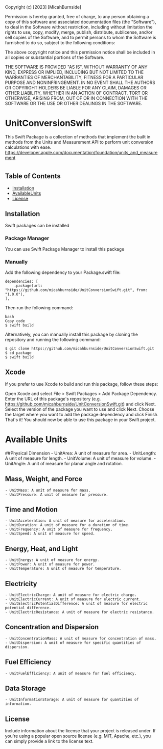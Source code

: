  Copyright (c) [2023] [MicahBurnside]

 Permission is hereby granted, free of charge, to any person obtaining a copy
 of this software and associated documentation files (the "Software"), to deal
 in the Software without restriction, including without limitation the rights
 to use, copy, modify, merge, publish, distribute, sublicense, and/or sell
 copies of the Software, and to permit persons to whom the Software is
 furnished to do so, subject to the following conditions:

 The above copyright notice and this permission notice shall be included in all
 copies or substantial portions of the Software.

 THE SOFTWARE IS PROVIDED "AS IS", WITHOUT WARRANTY OF ANY KIND, EXPRESS OR
 IMPLIED, INCLUDING BUT NOT LIMITED TO THE WARRANTIES OF MERCHANTABILITY,
 FITNESS FOR A PARTICULAR PURPOSE AND NONINFRINGEMENT. IN NO EVENT SHALL THE
 AUTHORS OR COPYRIGHT HOLDERS BE LIABLE FOR ANY CLAIM, DAMAGES OR OTHER
 LIABILITY, WHETHER IN AN ACTION OF CONTRACT, TORT OR OTHERWISE, ARISING FROM,
 OUT OF OR IN CONNECTION WITH THE SOFTWARE OR THE USE OR OTHER DEALINGS IN THE
 SOFTWARE.
 

# UnitConversionSwift
This Swift Package is a collection of methods that implement the built in methods from the Units and Measurement API to perform unit conversion calculations with ease. 
https://developer.apple.com/documentation/foundation/units_and_measurement
#
## Table of Contents

- [Installation](#installation)
- [AvailableUnits](#availableunits)
- [License](#license)

## Installation

Swift packages can be installed 

### Package Manager

You can use Swift Package Manager to install this package

### Manually
Add the following dependency to your Package.swift file:

```
dependencies: [
    .package(url: "https://github.com/micahburnside/UnitConversionSwift.git", from: "1.0.0"),
],
```
Then run the following command:

```
bash
Copy code
$ swift build
```

Alternatively, you can manually install this package by cloning the repository and running the following command:

```
$ git clone https://github.com/micahburnside/UnitConversionSwift.git
$ cd package
$ swift build
```

## Xcode
If you prefer to use Xcode to build and run this package, follow these steps:

Open Xcode and select File > Swift Packages > Add Package Dependency.
Enter the URL of this package's repository (e.g. https://github.com/micahburnside/UnitConversionSwift.git) and click Next.
Select the version of the package you want to use and click Next.
Choose the target where you want to add the package dependency and click Finish.
That's it! You should now be able to use this package in your Swift project.


# Available Units

##Physical Dimension
    - UnitArea: A unit of measure for area.
    - UnitLength: A unit of measure for length.
    - UnitVolume: A unit of measure for volume.
    - UnitAngle: A unit of measure for planar angle and rotation.

## Mass, Weight, and Force
    - UnitMass: A unit of measure for mass.
    - UnitPressure: A unit of measure for pressure.

## Time and Motion
    - UnitAcceleration: A unit of measure for acceleration.
    - UnitDuration: A unit of measure for a duration of time.
    - UnitFrequency: A unit of measure for frequency.
    - UnitSpeed: A unit of measure for speed.

## Energy, Heat, and Light
    - UnitEnergy: A unit of measure for energy.
    - UnitPower: A unit of measure for power.
    - UnitTemperature: A unit of measure for temperature.

## Electricity
    - UnitElectricCharge: A unit of measure for electric charge.
    - UnitElectricCurrent: A unit of measure for electric current.
    - UnitElectricPotentialDifference: A unit of measure for electric potential difference.
    - UnitElectricResistance: A unit of measure for electric resistance.

## Concentration and Dispersion
    - UnitConcentrationMass: A unit of measure for concentration of mass.
    - UnitDispersion: A unit of measure for specific quantities of dispersion.

## Fuel Efficiency
    - UnitFuelEfficiency: A unit of measure for fuel efficiency.

## Data Storage
    - UnitInformationStorage: A unit of measure for quantities of information.

## License

Include information about the license that your project is released under. If you're using a popular open source license (e.g. MIT, Apache, etc.), you can simply provide a link to the license text.

